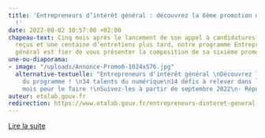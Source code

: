 ```yaml
---
title: 'Entrepreneurs d’intérêt général : découvrez la 6ème promotion du programme
  !'
date: 2022-08-02 10:57:00 +02:00
chapeau-text: Cinq mois après le lancement de son appel à candidatures, 300 dossiers
  reçus et une centaine d’entretiens plus tard, notre programme Entrepreneurs d’intérêt
  général est fier de vous présenter la composition de sa sixième promotion.
une-ou-diaporama:
- image: "/uploads/Annonce-Promo6-1024x576.jpg"
  alternative-textuelle: "Entrepreneurs d'intérêt général \nDécouvrez la 6ème promotion
    du programme ! \n34 talents du numérique\n14 défis à relever dans les administrations\n10
    mois pour le faire !\nSuivez-les à partir de septembre 2022\n- République française"
auteur: etalab.gouv.fr
redirection: https://www.etalab.gouv.fr/entrepreneurs-dinteret-general-decouvrez-la-6eme-promotion-du-programme/
---
```


<div class="lien-important"><p><a href="https://www.etalab.gouv.fr/entrepreneurs-dinteret-general-decouvrez-la-6eme-promotion-du-programme/" alt="Lire la suite - Lien externe">Lire la suite</a></p></div>